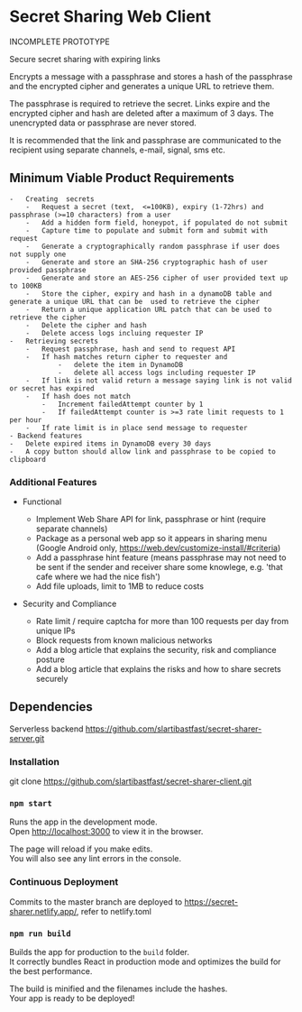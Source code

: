 # Secret Sharing Web Client

INCOMPLETE PROTOTYPE

Secure secret sharing with expiring links

Encrypts a message with a passphrase and stores a hash of the passphrase and the encrypted cipher and generates a unique URL to retrieve them.

The passphrase is required to retrieve the secret. Links expire and the  encrypted cipher and hash are deleted after a maximum of 3 days. The unencrypted data or passphrase are never stored.

It is recommended that the link and passphrase are communicated to the recipient using separate channels, e-mail, signal, sms etc.


## Minimum Viable  Product Requirements
    -   Creating  secrets   
        -   Request a secret (text,  <=100KB), expiry (1-72hrs) and passphrase (>=10 characters) from a user
        -   Add a hidden form field, honeypot, if populated do not submit
        -   Capture time to populate and submit form and submit with request
        -   Generate a cryptographically random passphrase if user does not supply one
        -   Generate and store an SHA-256 cryptographic hash of user provided passphrase
        -   Generate and store an AES-256 cipher of user provided text up to 100KB
        -   Store the cipher, expiry and hash in a dynamoDB table and generate a unique URL that can be  used to retrieve the cipher
        -   Return a unique application URL patch that can be used to retrieve the cipher
        -   Delete the cipher and hash
        -   Delete access logs incluing requester IP
    -   Retrieving secrets
        -   Request passphrase, hash and send to request API
        -   If hash matches return cipher to requester and
                -   delete the item in DynamoDB
                -   delete all access logs including requester IP
        -   If link is not valid return a message saying link is not valid or secret has expired
        -   If hash does not match
            -   Increment failedAttempt counter by 1
            -   If failedAttempt counter is >=3 rate limit requests to 1 per hour
        -   If rate limit is in place send message to requester
    - Backend features
    -   Delete expired items in DynamoDB every 30 days
    -   A copy button should allow link and passphrase to be copied to clipboard

### Additional Features

-   Functional
    -   Implement Web Share API for link, passphrase or hint (require separate channels)
    -   Package as a personal web app so it appears in sharing menu (Google Android only, https://web.dev/customize-install/#criteria)
    -   Add a passphrase hint feature (means passphrase may not need to be sent if the sender and receiver share some knowlege, e.g. 'that cafe where we had the nice fish')
    -   Add file uploads, limit to 1MB to reduce costs
   
-   Security and Compliance
    -   Rate limit / require captcha for more than 100 requests per day from unique IPs
    -   Block requests from known malicious networks
    -   Add a blog article that explains the security, risk and compliance posture
    -   Add a blog article that explains the risks and how to share secrets securely

## Dependencies

Serverless backend https://github.com/slartibastfast/secret-sharer-server.git

### Installation

git clone https://github.com/slartibastfast/secret-sharer-client.git

### `npm start`

Runs the app in the development mode.<br />
Open [http://localhost:3000](http://localhost:3000) to view it in the browser.

The page will reload if you make edits.<br />
You will also see any lint errors in the console.

### Continuous Deployment

Commits to the master branch are deployed to https://secret-sharer.netlify.app/, refer to netlify.toml


### `npm run build`

Builds the app for production to the `build` folder.<br />
It correctly bundles React in production mode and optimizes the build for the best performance.

The build is minified and the filenames include the hashes.<br />
Your app is ready to be deployed!

